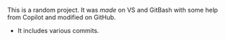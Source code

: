 This is a random project. It was _made_ on VS and GitBash with some help from Copilot and modified on GitHub.
 * It includes various commits.

